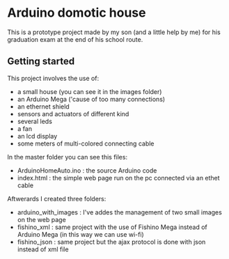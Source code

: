 # Arduino domotic house

This is a prototype project made by my son (and a little help by me) for his graduation exam at the end of his school route.

## Getting started

This project involves the use of:
- a small house (you can see it in the images folder)
- an Arduino Mega ('cause of too many connections)
- an ethernet shield
- sensors and actuators of different kind
- several leds
- a fan
- an lcd display
- some meters of multi-colored connecting cable

In the master folder you can see this files:
- ArduinoHomeAuto.ino : the source Arduino code
- index.html : the simple web page run on the pc connected via an ethet cable

Aftwerards I created three folders:
- arduino_with_images : I've addes the management of two small images on the web page
- fishino_xml  :  same project with the use of Fishino Mega instead of Arduino Mega (in this way we can use wi-fi)
- fishino_json :  same project but the ajax protocol is done with json instead of xml file
